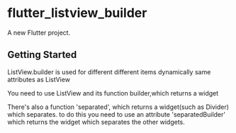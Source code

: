 # flutter_listview_builder

A new Flutter project.

## Getting Started

ListView.builder is used for different different items dynamically
same attributes as ListView

You need to use ListView  and its function builder,which returns a widget

There's also a function 'separated', which returns a widget(such as Divider) which separates. 
to do this you need to use an attribute 'separatedBuilder' which returns the widget which separates the other widgets.

